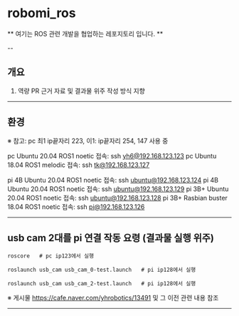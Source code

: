 # robomi_ros

** 여기는 ROS 관련 개발을 협업하는 레포지토리 입니다. **

--

## 개요

1. 역량 PR 근거 자료 및 결과물 위주 작성 방식 지향

---

## 환경

※ 참고: pc 최1 ip끝자리 223, 이1: ip끝자리 254, 147 사용 중

pc Ubuntu 20.04 ROS1 noetic 접속: ssh yh6@192.168.123.123
pc Ubuntu 18.04 ROS1 melodic 접속: ssh tk@192.168.123.127

pi 4B Ubuntu 20.04 ROS1 noetic 접속: ssh ubuntu@192.168.123.124
pi 4B Ubuntu 20.04 ROS1 noetic 접속: ssh ubuntu@192.168.123.129
pi 3B+ Ubuntu 20.04 ROS1 noetic 접속: ssh ubuntu@192.168.123.128
pi 3B+ Rasbian buster 18.04 ROS1 noetic 접속: ssh pi@192.168.123.126

---

## usb cam 2대를 pi 연결 작동 요령 (결과물 실행 위주)

```
roscore   # pc ip123에서 실행
```

```
roslaunch usb_cam usb_cam_0-test.launch   # pi ip128에서 실행
```

```
roslaunch usb_cam usb_cam_2-test.launch   # pi ip128에서 실행
```

※ 게시물 https://cafe.naver.com/yhrobotics/13491 및 그 이전 관련 내용 참조

---

